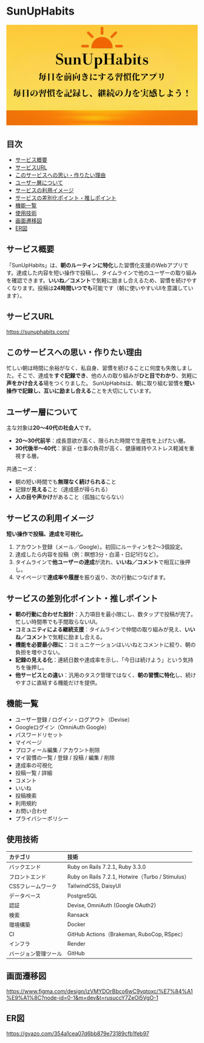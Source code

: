# SunUpHabits

![OGP](app/assets/images/ogp.png)

## 目次
- [サービス概要](#サービス概要)
- [サービスURL](#サービスurl)
- [このサービスへの思い・作りたい理由](#このサービスへの思い・作りたい理由)
- [ユーザー層について](#ユーザー層について)
- [サービスの利用イメージ](#サービスの利用イメージ)
- [サービスの差別化ポイント・推しポイント](#サービスの差別化ポイント・推しポイント)
- [機能一覧](#機能一覧)
- [使用技術](#使用技術)
- [画面遷移図](#画面遷移図)
- [ER図](#er図)

## サービス概要
「SunUpHabits」は、**朝のルーティンに特化**した習慣化支援のWebアプリです。達成した内容を短い操作で投稿し、タイムラインで他のユーザーの取り組みを確認できます。**いいね／コメント**で気軽に励まし合えるため、習慣を続けやすくなります。投稿は**24時間いつでも**可能です（朝に使いやすいUIを意識しています）。

## サービスURL
https://sunuphabits.com/

## このサービスへの思い・作りたい理由
忙しい朝は時間に余裕がなく、私自身、習慣を続けることに何度も失敗しました。そこで、達成を**すぐ記録でき**、他の人の取り組みが**ひと目でわかり**、気軽に**声をかけ合える**場をつくりました。
SunUpHabitsは、朝に取り組む習慣を**短い操作で記録し、互いに励まし合える**ことを大切にしています。

## ユーザー層について
主な対象は**20〜40代の社会人**です。

- **20〜30代前半**：成長意欲が高く、限られた時間で生産性を上げたい層。
- **30代後半〜40代**：家庭・仕事の負荷が高く、健康維持やストレス軽減を重視する層。

共通ニーズ：
- 朝の短い時間でも**無理なく続けられる**こと
- 記録が**見える**こと（達成感が得られる）
- **人の目や声かけ**があること（孤独にならない）

## サービスの利用イメージ
**短い操作で投稿、達成を可視化。**

1. アカウント登録（メール／Google）。初回にルーティンを2〜3個設定。
2. 達成したら内容を投稿（例：瞑想3分・白湯・日記1行など）。
3. タイムラインで**他ユーザーの達成**が流れ、**いいね／コメント**で相互に後押し。
4. マイページで**達成率や履歴**を振り返り、次の行動につなげます。

## サービスの差別化ポイント・推しポイント
- **朝の行動に合わせた設計**：入力項目を最小限にし、数タップで投稿が完了。忙しい時間帯でも手間取らないUI。
- **コミュニティによる継続支援**：タイムラインで仲間の取り組みが見え、**いいね／コメント**で気軽に励まし合える。
- **機能を必要最小限に**：コミュニケーションはいいねとコメントに絞り、朝の負担を増やさない。
- **記録の見える化**：連続日数や達成率を示し、「今日は続けよう」という気持ちを後押し。
- **他サービスとの違い**：汎用のタスク管理ではなく、**朝の習慣に特化**し、続けやすさに直結する機能だけを提供。

## 機能一覧
- ユーザー登録 / ログイン・ログアウト（Devise）
- Googleログイン（OmniAuth Google）
- パスワードリセット
- マイページ
- プロフィール編集 / アカウント削除
- マイ習慣の一覧 / 登録 / 投稿 / 編集 / 削除
- 達成率の可視化
- 投稿一覧 / 詳細
- コメント
- いいね
- 投稿検索
- 利用規約
- お問い合わせ
- プライバシーポリシー

## 使用技術

| カテゴリ | 技術 |
| :--- | :--- |
| バックエンド | Ruby on Rails 7.2.1, Ruby 3.3.0 |
| フロントエンド | Ruby on Rails 7.2.1, Hotwire（Turbo / Stimulus） |
| CSSフレームワーク | TailwindCSS, DaisyUI |
| データベース | PostgreSQL |
| 認証 | Devise, OmniAuth (Google OAuth2) |
| 検索 | Ransack |
| 環境構築 | Docker |
| CI | GitHub Actions（Brakeman, RuboCop, RSpec） |
| インフラ | Render |
| バージョン管理ツール | GitHub |

## 画面遷移図
https://www.figma.com/design/izVMYDOrBbco6wC9yqtoxc/%E7%84%A1%E9%A1%8C?node-id=0-1&m=dev&t=rusuccY7ZeOl5VgO-1

## ER図
https://gyazo.com/354a1cea07d6bb879e73189cfb1feb97